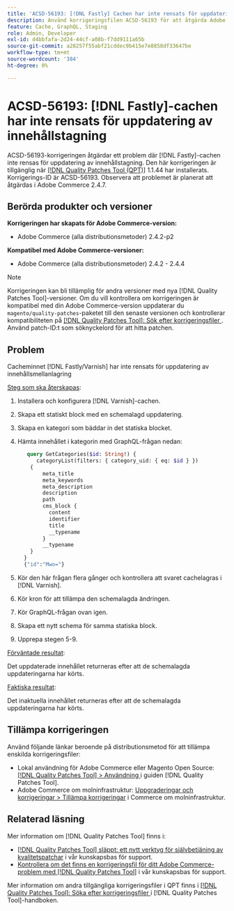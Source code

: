 ```yaml
---
title: 'ACSD-56193: [!DNL Fastly] Cachen har inte rensats för uppdatering av innehållsmellanlagring'
description: Använd korrigeringsfilen ACSD-56193 för att åtgärda Adobe Commerce-problemet där cacheminnet  [!DNL Fastly] inte rensas för uppdatering av innehållstagning.
feature: Cache, GraphQL, Staging
role: Admin, Developer
exl-id: d4bbfafa-2d24-44cf-a08b-f7dd9111a65b
source-git-commit: a28257f55abf21cddec9b415e7e8858df33647be
workflow-type: tm+mt
source-wordcount: '384'
ht-degree: 0%

---
```


# ACSD-56193: [!DNL Fastly]-cachen har inte rensats för uppdatering av innehållstagning

ACSD-56193-korrigeringen åtgärdar ett problem där [!DNL Fastly]-cachen inte rensas för uppdatering av innehållstagning. Den här korrigeringen är tillgänglig när [[!DNL Quality Patches Tool (QPT)]](/help/announcements/adobe-commerce-announcements/magento-quality-patches-released-new-tool-to-self-serve-quality-patches.md) 1.1.44 har installerats. Korrigerings-ID är ACSD-56193. Observera att problemet är planerat att åtgärdas i Adobe Commerce 2.4.7.

## Berörda produkter och versioner

**Korrigeringen har skapats för Adobe Commerce-version:**

* Adobe Commerce (alla distributionsmetoder) 2.4.2-p2

**Kompatibel med Adobe Commerce-versioner:**

* Adobe Commerce (alla distributionsmetoder) 2.4.2 - 2.4.4

>[!NOTE]
>
>Korrigeringen kan bli tillämplig för andra versioner med nya [!DNL Quality Patches Tool]-versioner. Om du vill kontrollera om korrigeringen är kompatibel med din Adobe Commerce-version uppdaterar du `magento/quality-patches`-paketet till den senaste versionen och kontrollerar kompatibiliteten på [[!DNL Quality Patches Tool]: Sök efter korrigeringsfiler ](https://experienceleague.adobe.com/tools/commerce-quality-patches/index.html?lang=sv-SE). Använd patch-ID:t som söknyckelord för att hitta patchen.

## Problem

Cacheminnet [!DNL Fastly/Varnish] har inte rensats för uppdatering av innehållsmellanlagring

<u>Steg som ska återskapas</u>:

1. Installera och konfigurera [!DNL Varnish]-cachen.
1. Skapa ett statiskt block med en schemalagd uppdatering.
1. Skapa en kategori som bäddar in det statiska blocket.
1. Hämta innehållet i kategorin med GraphQL-frågan nedan:

   ```GraphQL
      query GetCategories($id: String!) {
         categoryList(filters: { category_uid: { eq: $id } }) 
       {
           meta_title
           meta_keywords
           meta_description
           description
           path
           cms_block {
             content
             identifier
             title
             __typename
           }
           __typename
       }
     }
     {"id":"Mwo="}
   ```

1. Kör den här frågan flera gånger och kontrollera att svaret cachelagras i [!DNL Varnish].
1. Kör kron för att tillämpa den schemalagda ändringen.
1. Kör GraphQL-frågan ovan igen.
1. Skapa ett nytt schema för samma statiska block.
1. Upprepa stegen 5-9.

<u>Förväntade resultat</u>:

Det uppdaterade innehållet returneras efter att de schemalagda uppdateringarna har körts.

<u>Faktiska resultat</u>:

Det inaktuella innehållet returneras efter att de schemalagda uppdateringarna har körts.

## Tillämpa korrigeringen

Använd följande länkar beroende på distributionsmetod för att tillämpa enskilda korrigeringsfiler:

* Lokal användning för Adobe Commerce eller Magento Open Source: [[!DNL Quality Patches Tool] > Användning ](https://experienceleague.adobe.com/docs/commerce-operations/tools/quality-patches-tool/usage.html?lang=sv-SE) i guiden [!DNL Quality Patches Tool].
* Adobe Commerce om molninfrastruktur: [Uppgraderingar och korrigeringar > Tillämpa korrigeringar](https://experienceleague.adobe.com/docs/commerce-cloud-service/user-guide/develop/upgrade/apply-patches.html?lang=sv-SE) i Commerce om molninfrastruktur.

## Relaterad läsning

Mer information om [!DNL Quality Patches Tool] finns i:

* [[!DNL Quality Patches Tool] släppt: ett nytt verktyg för självbetjäning av kvalitetspatchar](/help/announcements/adobe-commerce-announcements/magento-quality-patches-released-new-tool-to-self-serve-quality-patches.md) i vår kunskapsbas för support.
* [Kontrollera om det finns en korrigeringsfil för ditt Adobe Commerce-problem med  [!DNL Quality Patches Tool]](/help/support-tools/patches-available-in-qpt-tool/check-patch-for-magento-issue-with-magento-quality-patches.md) i vår kunskapsbas för support.

Mer information om andra tillgängliga korrigeringsfiler i QPT finns i [[!DNL Quality Patches Tool]: Söka efter korrigeringsfiler ](https://experienceleague.adobe.com/tools/commerce-quality-patches/index.html?lang=sv-SE) i [!DNL Quality Patches Tool]-handboken.
